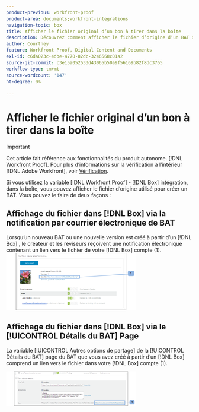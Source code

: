 ```yaml
---
product-previous: workfront-proof
product-area: documents;workfront-integrations
navigation-topic: box
title: Afficher le fichier original d’un bon à tirer dans la boîte
description: Découvrez comment afficher le fichier d’origine d’un BAT dans la boîte.
author: Courtney
feature: Workfront Proof, Digital Content and Documents
exl-id: c6da023c-4dbe-4770-82dc-3246568c01a2
source-git-commit: c3e15a052533d43065b50a9f56169b82f8dc3765
workflow-type: tm+mt
source-wordcount: '147'
ht-degree: 0%

---
```


# Afficher le fichier original d’un bon à tirer dans la boîte

>[!IMPORTANT]
>
>Cet article fait référence aux fonctionnalités du produit autonome. [!DNL Workfront Proof]. Pour plus d’informations sur la vérification à l’intérieur [!DNL Adobe Workfront], voir [Vérification](../../../review-and-approve-work/proofing/proofing.md).

Si vous utilisez la variable [!DNL Workfront Proof] - [!DNL Box] intégration, dans la boîte, vous pouvez afficher le fichier d’origine utilisé pour créer un BAT. Vous pouvez le faire de deux façons :

## Affichage du fichier dans [!DNL Box] via la notification par courrier électronique de BAT

Lorsqu’un nouveau BAT ou une nouvelle version est créé à partir d’un [!DNL Box] , le créateur et les réviseurs reçoivent une notification électronique contenant un lien vers le fichier de votre [!DNL Box] compte (1).\
![Box_-_Email_Notification.png](assets/box---email-notification-350x154.png)

## Affichage du fichier dans [!DNL Box] via le [!UICONTROL Détails du BAT] Page

La variable [!UICONTROL Autres options de partage] de la [!UICONTROL Détails du BAT] page du BAT que vous avez créé à partir d’un [!DNL Box] comprend un lien vers le fichier dans votre [!DNL Box] compte (1).

![Box_-_Proof_Details_page.png](assets/box---proof-details-page-350x93.png)
